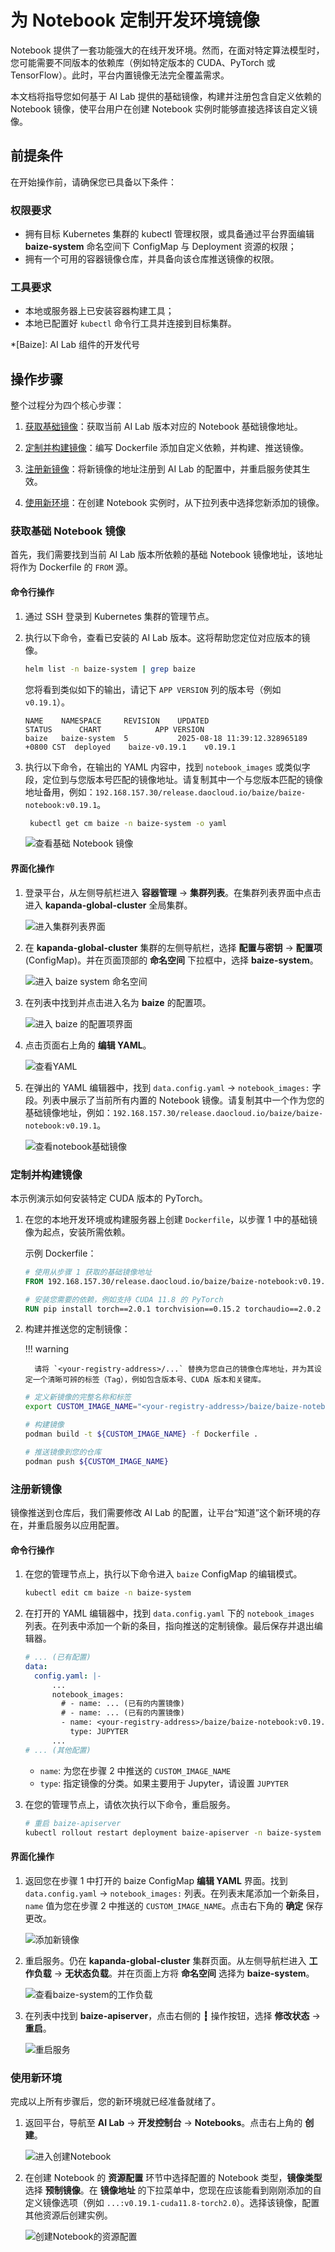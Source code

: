 # 为 Notebook 定制开发环境镜像

Notebook 提供了一套功能强大的在线开发环境。然而，在面对特定算法模型时，您可能需要不同版本的依赖库（例如特定版本的 CUDA、PyTorch 或 TensorFlow）。此时，平台内置镜像无法完全覆盖需求。

本文档将指导您如何基于 AI Lab 提供的基础镜像，构建并注册包含自定义依赖的 Notebook 镜像，使平台用户在创建 Notebook 实例时能够直接选择该自定义镜像。

## 前提条件

在开始操作前，请确保您已具备以下条件：

### 权限要求

- 拥有目标 Kubernetes 集群的 kubectl 管理权限，或具备通过平台界面编辑 **baize-system** 命名空间下 ConfigMap 与 Deployment 资源的权限；
- 拥有一个可用的容器镜像仓库，并具备向该仓库推送镜像的权限。

### 工具要求

- 本地或服务器上已安装容器构建工具；
- 本地已配置好 `kubectl` 命令行工具并连接到目标集群。

*[Baize]: AI Lab 组件的开发代号

## 操作步骤

整个过程分为四个核心步骤：

1. [获取基础镜像](#notebook_1)：获取当前 AI Lab 版本对应的 Notebook 基础镜像地址。

2. [定制并构建镜像](#_7)：编写 Dockerfile 添加自定义依赖，并构建、推送镜像。

3. [注册新镜像](#_8)：将新镜像的地址注册到 AI Lab 的配置中，并重启服务使其生效。

4. [使用新环境](#_11)：在创建 Notebook 实例时，从下拉列表中选择您新添加的镜像。

### 获取基础 Notebook 镜像

首先，我们需要找到当前 AI Lab 版本所依赖的基础 Notebook 镜像地址，该地址将作为 Dockerfile 的 `FROM` 源。

#### 命令行操作

1. 通过 SSH 登录到 Kubernetes 集群的管理节点。

2. 执行以下命令，查看已安装的 AI Lab 版本。这将帮助您定位对应版本的镜像。

    ```bash
    helm list -n baize-system | grep baize
    ```

    您将看到类似如下的输出，请记下 `APP VERSION` 列的版本号（例如 `v0.19.1`）。

    ```text
    NAME    NAMESPACE     REVISION    UPDATED                                  STATUS      CHART            APP VERSION
    baize   baize-system  5           2025-08-18 11:39:12.328965189 +0800 CST  deployed    baize-v0.19.1    v0.19.1
    ```

3. 执行以下命令，在输出的 YAML 内容中，找到 `notebook_images` 或类似字段，定位到与您版本号匹配的镜像地址。请复制其中一个与您版本匹配的镜像地址备用，例如：`192.168.157.30/release.daocloud.io/baize/baize-notebook:v0.19.1`。

   ```bash
    kubectl get cm baize -n baize-system -o yaml
    ```
    
    ![查看基础 Notebook 镜像](../../images/custom-image-01.png)

#### 界面化操作

1. 登录平台，从左侧导航栏进入 **容器管理** -> **集群列表**。在集群列表界面中点击进入 **kapanda-global-cluster** 全局集群。

    ![进入集群列表界面](../../images/custom-image-02.png)

2. 在 **kapanda-global-cluster** 集群的左侧导航栏，选择 **配置与密钥** -> **配置项** (ConfigMap)。并在页面顶部的 **命名空间** 下拉框中，选择 **baize-system**。

    ![进入 baize system 命名空间](../../images/custom-image-03.png)

3. 在列表中找到并点击进入名为 **baize** 的配置项。

    ![进入 baize 的配置项界面](../../images/custom-image-04.png)

4. 点击页面右上角的 **编辑 YAML**。

    ![查看YAML](../../images/custom-image-05.png)

5. 在弹出的 YAML 编辑器中，找到 `data.config.yaml` -> `notebook_images:` 字段。列表中展示了当前所有内置的 Notebook 镜像。请复制其中一个作为您的基础镜像地址，例如：`192.168.157.30/release.daocloud.io/baize/baize-notebook:v0.19.1`。

    ![查看notebook基础镜像](../../images/custom-image-06.png)

### 定制并构建镜像

本示例演示如何安装特定 CUDA 版本的 PyTorch。

1. 在您的本地开发环境或构建服务器上创建 `Dockerfile`，以步骤 1 中的基础镜像为起点，安装所需依赖。

    示例 Dockerfile：

    ```dockerfile
    # 使用从步骤 1 获取的基础镜像地址
    FROM 192.168.157.30/release.daocloud.io/baize/baize-notebook:v0.19.1

    # 安装您需要的依赖，例如支持 CUDA 11.8 的 PyTorch
    RUN pip install torch==2.0.1 torchvision==0.15.2 torchaudio==2.0.2 --index-url https://download.pytorch.org/whl/cu118
    ```

2. 构建并推送您的定制镜像：

    !!! warning

         请将 `<your-registry-address>/...` 替换为您自己的镜像仓库地址，并为其设定一个清晰可辨的标签（Tag），例如包含版本号、CUDA 版本和关键库。
         
    ```bash
    # 定义新镜像的完整名称和标签
    export CUSTOM_IMAGE_NAME="<your-registry-address>/baize/baize-notebook:v0.19.1-cuda11.8-torch2.0.1"

    # 构建镜像
    podman build -t ${CUSTOM_IMAGE_NAME} -f Dockerfile .

    # 推送镜像到您的仓库
    podman push ${CUSTOM_IMAGE_NAME}
    ```

### 注册新镜像

镜像推送到仓库后，我们需要修改 AI Lab 的配置，让平台“知道”这个新环境的存在，并重启服务以应用配置。

#### 命令行操作

1. 在您的管理节点上，执行以下命令进入 `baize` ConfigMap 的编辑模式。

    ```bash
    kubectl edit cm baize -n baize-system
    ```

2. 在打开的 YAML 编辑器中，找到 `data.config.yaml` 下的 `notebook_images` 列表。在列表中添加一个新的条目，指向推送的定制镜像。最后保存并退出编辑器。

    ```yaml
    # ... (已有配置)
    data:
      config.yaml: |-
          ...
          notebook_images:
            # - name: ... (已有的内置镜像)
            # - name: ... (已有的内置镜像)
            - name: <your-registry-address>/baize/baize-notebook:v0.19.1-cuda11.8-torch2.0.1
              type: JUPYTER
          ...
    # ... (其他配置)
    ```

    - `name`: 为您在步骤 2 中推送的 `CUSTOM_IMAGE_NAME`
    - `type`: 指定镜像的分类。如果主要用于 Jupyter，请设置 `JUPYTER`

3. 在您的管理节点上，请依次执行以下命令，重启服务。

    ```bash
    # 重启 baize-apiserver
    kubectl rollout restart deployment baize-apiserver -n baize-system
    ```

#### 界面化操作

1. 返回您在步骤 1 中打开的 baize ConfigMap **编辑 YAML** 界面。找到 `data.config.yaml` -> `notebook_images:` 列表。在列表末尾添加一个新条目，`name` 值为您在步骤 2 中推送的 `CUSTOM_IMAGE_NAME`。点击右下角的 **确定** 保存更改。

    ![添加新镜像](../../images/custom-image-07.png)

2. 重启服务。仍在 **kapanda-global-cluster** 集群页面。从左侧导航栏进入 **工作负载** -> **无状态负载**。并在页面上方将 **命名空间** 选择为 **baize-system**。

    ![查看baize-system的工作负载](../../images/custom-image-08.png)

3. 在列表中找到 **baize-apiserver**，点击右侧的 **┇** 操作按钮，选择 **修改状态** -> **重启**。

    ![重启服务](../../images/custom-image-09.png)

### 使用新环境

完成以上所有步骤后，您的新环境就已经准备就绪了。

1. 返回平台，导航至 **AI Lab** -> **开发控制台** -> **Notebooks**。点击右上角的 **创建**。

    ![进入创建Notebook](../../images/custom-image-10.png)

2. 在创建 Notebook 的 **资源配置** 环节中选择配置的 Notebook 类型，**镜像类型** 选择 **预制镜像**。在 **镜像地址** 的下拉菜单中，您现在应该能看到刚刚添加的自定义镜像选项（例如 `...:v0.19.1-cuda11.8-torch2.0`）。选择该镜像，配置其他资源后创建实例。

    ![创建Notebook的资源配置](../../images/custom-image-11.png)
